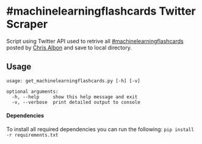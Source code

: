 \#machinelearningflashcards Twitter Scraper
============

Script using Twitter API used to retrive all [#machinelearningflashcards](https://twitter.com/search?q=%23machinelearningflashcards&src=typd) posted by [Chris Albon](https://chrisalbon.com/) and save to local directory.

Usage
--------

```
usage: get_machinelearningflashcards.py [-h] [-v]

optional arguments:
  -h, --help     show this help message and exit
  -v, --verbose  print detailed output to console
```

#### Dependencies
To install all required dependencies you can run the following:
```pip install -r requirements.txt```